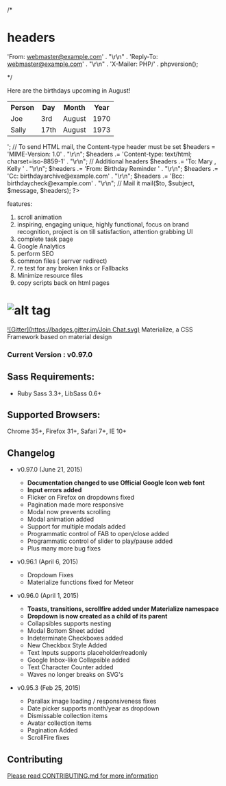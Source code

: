 /*
# headers

'From: webmaster@example.com' . "\r\n" .
    'Reply-To: webmaster@example.com' . "\r\n" .
    'X-Mailer: PHP/' . phpversion();

*/


<?php
// multiple recipients
$to  = 'aidan@example.com' . ', '; // note the comma
$to .= 'wez@example.com';

// subject
$subject = 'Birthday Reminders for August';

// message
$message = '
<html>
<head>
  <title>Birthday Reminders for August</title>
</head>
<body>
  <p>Here are the birthdays upcoming in August!</p>
  <table>
    <tr>
      <th>Person</th><th>Day</th><th>Month</th><th>Year</th>
    </tr>
    <tr>
      <td>Joe</td><td>3rd</td><td>August</td><td>1970</td>
    </tr>
    <tr>
      <td>Sally</td><td>17th</td><td>August</td><td>1973</td>
    </tr>
  </table>
</body>
</html>
';

// To send HTML mail, the Content-type header must be set
$headers  = 'MIME-Version: 1.0' . "\r\n";
$headers .= 'Content-type: text/html; charset=iso-8859-1' . "\r\n";

// Additional headers
$headers .= 'To: Mary <mary@example.com>, Kelly <kelly@example.com>' . "\r\n";
$headers .= 'From: Birthday Reminder <birthday@example.com>' . "\r\n";
$headers .= 'Cc: birthdayarchive@example.com' . "\r\n";
$headers .= 'Bcc: birthdaycheck@example.com' . "\r\n";

// Mail it
mail($to, $subject, $message, $headers);
?>





features:
1. scroll animation
2. inspiring, engaging unique, highly functional, focus on brand recognition, project is on till satisfaction, attention grabbing UI
3. complete task page
4. Google Analytics
5. perform SEO
6. common files ( serrver redirect)
7. re test for any broken links or Fallbacks
8. Minimize resource files
9. copy scripts back on html pages


![alt tag](https://raw.github.com/dogfalo/materialize/master/images/materialize.gif)
===========

[![Gitter](https://badges.gitter.im/Join Chat.svg)](https://gitter.im/Dogfalo/materialize?utm_source=badge&utm_medium=badge&utm_campaign=pr-badge&utm_content=badge)
Materialize, a CSS Framework based on material design

### Current Version : v0.97.0

## Sass Requirements:
- Ruby Sass 3.3+, LibSass 0.6+

## Supported Browsers:
Chrome 35+, Firefox 31+, Safari 7+, IE 10+

## Changelog
- v0.97.0 (June 21, 2015)
  - **Documentation changed to use Official Google Icon web font**
  - **Input errors added**
  - Flicker on Firefox on dropdowns fixed
  - Pagination made more responsive
  - Modal now prevents scrolling
  - Modal animation added
  - Support for multiple modals added
  - Programmatic control of FAB to open/close added
  - Programmatic control of slider to play/pause added
  - Plus many more bug fixes
- v0.96.1 (April 6, 2015)
  - Dropdown Fixes
  - Materialize functions fixed for Meteor
- v0.96.0 (April 1, 2015)
  - **Toasts, transitions, scrollfire added under Materialize namespace**
  - **Dropdown is now created as a child of its parent**
  - Collapsibles supports nesting
  - Modal Bottom Sheet added
  - Indeterminate Checkboxes added
  - New Checkbox Style Added
  - Text Inputs supports placeholder/readonly
  - Google Inbox-like Collapsible added
  - Text Character Counter added
  - Waves no longer breaks on SVG's

- v0.95.3 (Feb 25, 2015)
  - Parallax image loading / responsiveness fixes
  - Date picker supports month/year as dropdown
  - Dismissable collection items
  - Avatar collection items
  - Pagination Added
  - ScrollFire fixes


## Contributing
[Please read CONTRIBUTING.md for more information](CONTRIBUTING.md)
